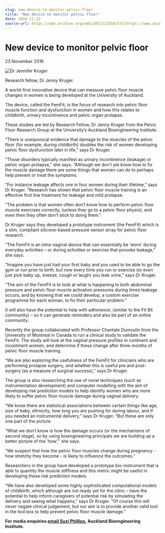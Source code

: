 ```yaml
---
slug: new-device-to-monitor-pelvic-floor
title: "New device to monitor pelvic floor"
date: 2016-11-23
source-url: https://web.archive.org/web/20171119163737/https://www.auckland.ac.nz/en/about/news-events-and-notices/news/news-2016/11/new-device-to-monitor-pelvic-floor.html
---
```

New device to monitor pelvic floor
==================================

23 November 2016

![Dr Jennifer Kruger](https://www.auckland.ac.nz/en/about/news-events-and-notices/news/news-2016/11/new-device-to-monitor-pelvic-floor/_jcr_content/par/textimage/image.img.jpg/1479849659270.jpg "Dr Jennifer Kruger")

Research fellow, Dr Jenny Kruger.

A world-first innovative device that can measure pelvic floor muscle changes in women is being developed at the University of Auckland.

The device, called the FemFit, is the focus of research into pelvic floor muscle function and dysfunction in women and how this relates to childbirth, urinary incontinence and pelvic organ prolapse.

These studies are led by Research Fellow, Dr Jenny Kruger from the Pelvic Floor Research Group at the University’s Auckland Bioengineering Institute.

“There is unequivocal evidence that damage to the muscles of the pelvic floor (for example, during childbirth) doubles the risk of women developing pelvic floor dysfunction later in life,” says Dr Kruger.

“Those disorders typically manifest as urinary incontinence (leakage) or pelvic organ prolapse,” she says. “Although we don’t yet know how to fix the muscle damage there are some things that women can do to perhaps help prevent or treat the symptoms.

“For instance leakage affects one in four women during their lifetime,” says Dr Kruger. “Research has shown that pelvic floor muscle training is an effective first line treatment for leakage and mild prolapse.

“The problem is that women often don’t know how to perform pelvic floor muscle exercises correctly, (unless they go to a pelvic floor physio), and even then they often don’t stick to doing them.”

Dr Kruger says they developed a prototype instrument (the FemFit) which is a slim, compliant silicone-based pressure sensor array for pelvic floor research.

“The FemFit is an intra-vaginal device that can essentially be ‘worn’ during everyday activities – or during activities or exercise that provoke leakage,” she says.

“Imagine you have just had your first baby and you used to be able to go the gym or run prior to birth, but now every time you run or exercise (or even just pick baby up, sneeze, cough or laugh) you leak urine,” says Dr Kruger.

“The aim of the FemFit is to look at what is happening to both abdominal pressure and pelvic floor muscle activation pressures during times leakage occurs, and by knowing that we could develop, a custom exercise programme for each woman, to fix their particular problem.”

It will also have the potential to help with adherence, (similar to the Fit Bit community) – so it can generate reminders and also be part of an online community.

Recently the group collaborated with Professor Chantale Dumoulin from the University of Montreal in Canada to run a clinical study to validate the FemFit. The study will look at the vaginal pressure profiles in continent and incontinent women, and determine if these change after three months of pelvic floor muscle training.  
  
“We are also exploring the usefulness of the FemFit for clinicians who are performing prolapse surgery, and whether this is useful pre and post-surgery (as a measure of surgical success),” says Dr Kruger.

The group is also researching the use of novel techniques (such as instrumentation development) and computer modelling with the aim of developing risk prediction models to help identify women who are more likely to suffer pelvic floor muscle damage during vaginal delivery.

“We know there are statistical associations between certain things like age, size of baby, ethnicity, how long you are pushing for during labour, and if you needed an instrumental delivery,” says Dr Kruger. “But these are only one part of the picture.

“What we don’t know is how the damage occurs (or the mechanisms of second stage), so by using bioengineering principals we are building up a better picture of the ‘how’,” she says.

“We suspect that how the pelvic floor muscles change during pregnancy - how stretchy they become - is likely to influence the outcomes.”

Researchers in the group have developed a prototype bio-instrument that is able to quantity the muscle stiffness and this metric might be useful in developing these risk prediction models.

“We have also developed some highly sophisticated computational models of childbirth, which although are not ready yet for the clinic – have the potential to help inform caregivers of potential risk by simulating the delivery and seeing what happens,” says Dr Kruger. “Of course this will never negate clinical judgement, but our aim is to provide another valid tool in the tool box to help prevent pelvic floor muscle damage.”

**For media enquiries [email Suzi Phillips](mailto:s.phillips@auckland.ac.nz), Auckland Bioengineering Institute.**